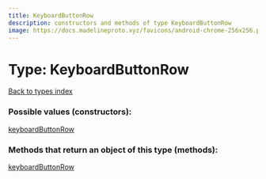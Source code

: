 ```yaml
---
title: KeyboardButtonRow
description: constructors and methods of type KeyboardButtonRow
image: https://docs.madelineproto.xyz/favicons/android-chrome-256x256.png
---
```

# Type: KeyboardButtonRow
[Back to types index](index.md)



### Possible values (constructors):

[keyboardButtonRow](../constructors/keyboardButtonRow.md)  



### Methods that return an object of this type (methods):



[keyboardButtonRow](../constructors/keyboardButtonRow.md)  

